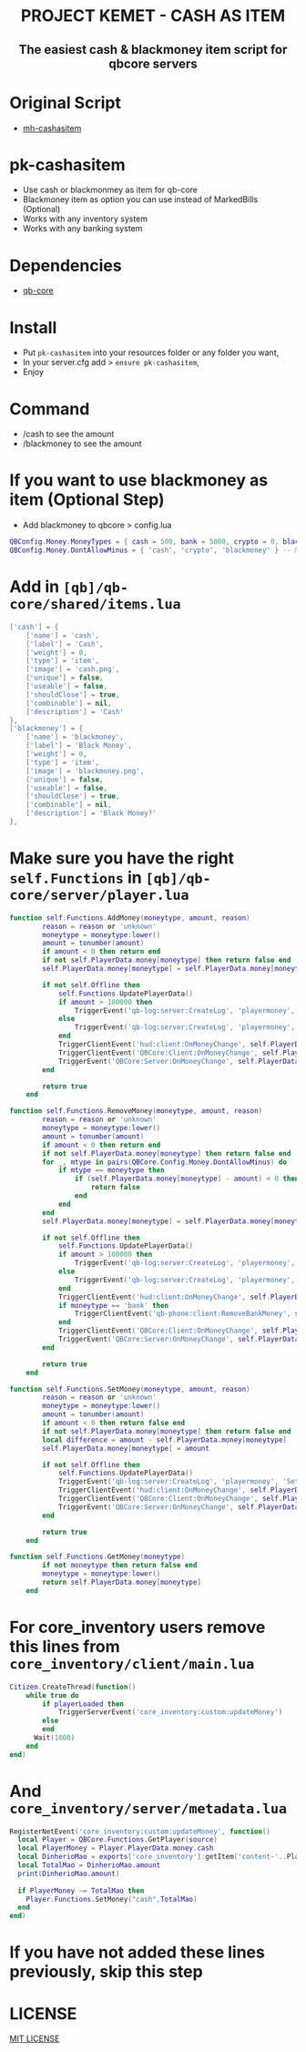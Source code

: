 <p align="center">
    <h1 align="center">PROJECT KEMET - CASH AS ITEM</h1>
    <h2 align="center">The easiest cash & blackmoney item script for qbcore servers</h2>
</p>


# Original Script

- [mh-cashasitem](https://github.com/MaDHouSe79/mh-cashasitem)


# pk-cashasitem

- Use cash or blackmonmey as item for qb-core
- Blackmoney item as option you can use instead of MarkedBills (Optional)
- Works with any inventory system
- Works with any banking system


# Dependencies

- [qb-core](https://github.com/qbcore-framework/qb-core)


# Install

- Put `pk-cashasitem` into your resources folder or any folder you want,
- In your server.cfg add > `ensure pk-cashasitem`,
- Enjoy


# Command

- /cash to see the amount
- /blackmoney to see the amount


# If you want to use blackmoney as item (Optional Step)

- Add blackmoney to qbcore > config.lua
```lua
QBConfig.Money.MoneyTypes = { cash = 500, bank = 5000, crypto = 0, blackmoney = 0 } -- type = startamount - Add or remove money types for your server (for ex. blackmoney = 0), remember once added it will not be removed from the database!
QBConfig.Money.DontAllowMinus = { 'cash', 'crypto', 'blackmoney' } -- Money that is not allowed going in minus
```


# Add in `[qb]/qb-core/shared/items.lua` 

```lua
['cash'] = {
    ['name'] = 'cash', 
    ['label'] = 'Cash', 
    ['weight'] = 0, 
    ['type'] = 'item', 
    ['image'] = 'cash.png', 
    ['unique'] = false,
    ['useable'] = false,
    ['shouldClose'] = true,
    ['combinable'] = nil,
    ['description'] = 'Cash'
},
['blackmoney'] = {
    ['name'] = 'blackmoney',
    ['label'] = 'Black Money',
    ['weight'] = 0,
    ['type'] = 'item',
    ['image'] = 'blackmoney.png',
    ['unique'] = false,
    ['useable'] = false,
    ['shouldClose'] = true,
    ['combinable'] = nil,
    ['description'] = 'Black Money?'
},
```


# Make sure you have the right `self.Functions` in `[qb]/qb-core/server/player.lua` 

```lua
function self.Functions.AddMoney(moneytype, amount, reason)
        reason = reason or 'unknown'
        moneytype = moneytype:lower()
        amount = tonumber(amount)
        if amount < 0 then return end
        if not self.PlayerData.money[moneytype] then return false end
        self.PlayerData.money[moneytype] = self.PlayerData.money[moneytype] + amount

        if not self.Offline then
            self.Functions.UpdatePlayerData()
            if amount > 100000 then
                TriggerEvent('qb-log:server:CreateLog', 'playermoney', 'AddMoney', 'lightgreen', '**' .. GetPlayerName(self.PlayerData.source) .. ' (citizenid: ' .. self.PlayerData.citizenid .. ' | id: ' .. self.PlayerData.source .. ')** $' .. amount .. ' (' .. moneytype .. ') added, new ' .. moneytype .. ' balance: ' .. self.PlayerData.money[moneytype] .. ' reason: ' .. reason, true)
            else
                TriggerEvent('qb-log:server:CreateLog', 'playermoney', 'AddMoney', 'lightgreen', '**' .. GetPlayerName(self.PlayerData.source) .. ' (citizenid: ' .. self.PlayerData.citizenid .. ' | id: ' .. self.PlayerData.source .. ')** $' .. amount .. ' (' .. moneytype .. ') added, new ' .. moneytype .. ' balance: ' .. self.PlayerData.money[moneytype] .. ' reason: ' .. reason)
            end
            TriggerClientEvent('hud:client:OnMoneyChange', self.PlayerData.source, moneytype, amount, false)
            TriggerClientEvent('QBCore:Client:OnMoneyChange', self.PlayerData.source, moneytype, amount, 'add', reason)
            TriggerEvent('QBCore:Server:OnMoneyChange', self.PlayerData.source, moneytype, amount, 'add', reason)
        end

        return true
    end
```

```lua
function self.Functions.RemoveMoney(moneytype, amount, reason)
        reason = reason or 'unknown'
        moneytype = moneytype:lower()
        amount = tonumber(amount)
        if amount < 0 then return end
        if not self.PlayerData.money[moneytype] then return false end
        for _, mtype in pairs(QBCore.Config.Money.DontAllowMinus) do
            if mtype == moneytype then
                if (self.PlayerData.money[moneytype] - amount) < 0 then
                    return false
                end
            end
        end
        self.PlayerData.money[moneytype] = self.PlayerData.money[moneytype] - amount

        if not self.Offline then
            self.Functions.UpdatePlayerData()
            if amount > 100000 then
                TriggerEvent('qb-log:server:CreateLog', 'playermoney', 'RemoveMoney', 'red', '**' .. GetPlayerName(self.PlayerData.source) .. ' (citizenid: ' .. self.PlayerData.citizenid .. ' | id: ' .. self.PlayerData.source .. ')** $' .. amount .. ' (' .. moneytype .. ') removed, new ' .. moneytype .. ' balance: ' .. self.PlayerData.money[moneytype] .. ' reason: ' .. reason, true)
            else
                TriggerEvent('qb-log:server:CreateLog', 'playermoney', 'RemoveMoney', 'red', '**' .. GetPlayerName(self.PlayerData.source) .. ' (citizenid: ' .. self.PlayerData.citizenid .. ' | id: ' .. self.PlayerData.source .. ')** $' .. amount .. ' (' .. moneytype .. ') removed, new ' .. moneytype .. ' balance: ' .. self.PlayerData.money[moneytype] .. ' reason: ' .. reason)
            end
            TriggerClientEvent('hud:client:OnMoneyChange', self.PlayerData.source, moneytype, amount, true)
            if moneytype == 'bank' then
                TriggerClientEvent('qb-phone:client:RemoveBankMoney', self.PlayerData.source, amount)
            end
            TriggerClientEvent('QBCore:Client:OnMoneyChange', self.PlayerData.source, moneytype, amount, 'remove', reason)
            TriggerEvent('QBCore:Server:OnMoneyChange', self.PlayerData.source, moneytype, amount, 'remove', reason)
        end

        return true
    end
```

```lua
function self.Functions.SetMoney(moneytype, amount, reason)
        reason = reason or 'unknown'
        moneytype = moneytype:lower()
        amount = tonumber(amount)
        if amount < 0 then return false end
        if not self.PlayerData.money[moneytype] then return false end
        local difference = amount - self.PlayerData.money[moneytype]
        self.PlayerData.money[moneytype] = amount

        if not self.Offline then
            self.Functions.UpdatePlayerData()
            TriggerEvent('qb-log:server:CreateLog', 'playermoney', 'SetMoney', 'green', '**' .. GetPlayerName(self.PlayerData.source) .. ' (citizenid: ' .. self.PlayerData.citizenid .. ' | id: ' .. self.PlayerData.source .. ')** $' .. amount .. ' (' .. moneytype .. ') set, new ' .. moneytype .. ' balance: ' .. self.PlayerData.money[moneytype] .. ' reason: ' .. reason)
            TriggerClientEvent('hud:client:OnMoneyChange', self.PlayerData.source, moneytype, math.abs(difference), difference < 0)
            TriggerClientEvent('QBCore:Client:OnMoneyChange', self.PlayerData.source, moneytype, amount, 'set', reason)
            TriggerEvent('QBCore:Server:OnMoneyChange', self.PlayerData.source, moneytype, amount, 'set', reason)
        end

        return true
    end
```

```lua
function self.Functions.GetMoney(moneytype)
        if not moneytype then return false end
        moneytype = moneytype:lower()
        return self.PlayerData.money[moneytype]
    end
```


# For core_inventory users remove this lines from `core_inventory/client/main.lua`

```lua
Citizen.CreateThread(function()
    while true do
        if playerLoaded then
            TriggerServerEvent('core_inventory:custom:updateMoney')
        else 
        end
      Wait(1000)
    end
end)
```
# And `core_inventory/server/metadata.lua`

```lua
RegisterNetEvent('core_inventory:custom:updateMoney', function()
  local Player = QBCore.Functions.GetPlayer(source)
  local PlayerMoney = Player.PlayerData.money.cash
  local DinherioMao = exports['core_inventory']:getItem('content-'..Player.PlayerData.citizenid, 'cash')
  local TotalMao = DinherioMao.amount
  print(DinherioMao.amount)
 
  if PlayerMoney ~= TotalMao then
    Player.Functions.SetMoney("cash",TotalMao)
  end
end)
```
# If you have not added these lines previously, skip this step 



# LICENSE

[MIT LICENSE](./LICENSE)